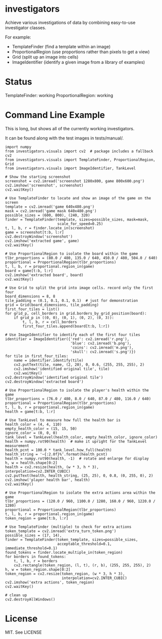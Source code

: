 investigators
========

Achieve various investigations of data by combining easy-to-use
investigator classes.

For example:

- TemplateFinder (find a template within an image)
- ProportionalRegion (use proportions rather than pixels to get a view)
- Grid (split up an image into cells)
- ImageIdentifier (identify a given image from a library of examples)


Status
======

TemplateFinder: working
ProportionalRegion: working


Command Line Example
================

This is long, but shows all of the currently working investigators.

It can be found along with the test images in tests/manual/.

    import numpy
    from investigators.visuals import cv2  # package includes a fallback cv2
    from investigators.visuals import TemplateFinder, ProportionalRegion, Grid
    from investigators.visuals import ImageIdentifier, TankLevel

    # Show the starting screenshot
    screenshot = cv2.imread('screenshot 1280x800, game 800x600.png')
    cv2.imshow('screenshot', screenshot)
    cv2.waitKey()

    # Use TemplateFinder to locate and show an image of the game on the screen
    template = cv2.imread('game 640x480.png')
    mask = cv2.imread('game mask 640x480.png')
    possible_sizes = (600, 800), (240, 320)
    finder = TemplateFinder(template, sizes=possible_sizes, mask=mask,
                            scale_for_speed=0.25)
    t, l, b, r = finder.locate_in(screenshot)
    game = screenshot[t:b, l:r]
    cv2.destroyWindow('screenshot')
    cv2.imshow('extracted game', game)
    cv2.waitKey()

    # Use ProportionalRegion to isolate the board within the game
    tlbr_proportions = (80.0 / 480, 135.0 / 640, 450.0 / 480, 504.0 / 640)
    proportional = ProportionalRegion(tlbr_proportions)
    t, l, b, r = proportional.region_in(game)
    board = game[t:b, l:r]
    cv2.imshow('extracted board', board)
    cv2.waitKey()

    # Use Grid to split the grid into image cells. record only the first four
    board_dimensions = 8, 8
    tile_padding = (0.1, 0.1, 0.1, 0.1)  # just for demonstration
    grid = Grid(board_dimensions, tile_padding)
    first_four_tiles = list()
    for grid_p, cell_borders in grid.borders_by_grid_position(board):
        if grid_p in ((0, 0), (0, 1), (0, 2), (0, 3)):
            t, l, b, r = cell_borders
            first_four_tiles.append(board[t:b, l:r])

    # Use ImageIdentifier to identify each of the first four tiles
    identifier = ImageIdentifier({'red': cv2.imread('r.png'),
                                  'blue': cv2.imread('b.png'),
                                  'coins': cv2.imread('m.png'),
                                  'skull': cv2.imread('s.png')})
    for tile in first_four_tiles:
        name = identifier.identify(tile)
        cv2.putText(tile, name, (2, 20), 0, 0.6, (255, 255, 255), 2)
        cv2.imshow('identified original tile', tile)
        cv2.waitKey()
    cv2.destroyWindow('identified original tile')
    cv2.destroyWindow('extracted board')

    # Use ProportionalRegion to isolate the player's health within the game
    tlbr_proportions = (76.0 / 480, 8.0 / 640, 87.0 / 480, 116.0 / 640)
    proportional = ProportionalRegion(tlbr_proportions)
    t, l, b, r = proportional.region_in(game)
    health = game[t:b, l:r]

    # Use TankLevel to measure how full the health bar is
    health_color = (4, 4, 110)
    empty_health_color = (15, 15, 50)
    ignore_color = (0, 0, 0)
    tank_level = TankLevel(health_color, empty_health_color, ignore_color)
    health = numpy.rot90(health)  # make it upright for the TankLevel measurement
    health_pcnt = 100.0 * tank_level.how_full(health)
    health_string = '~{:2.0f}%'.format(health_pcnt)
    health = numpy.rot90(health, -1)  # rotate and enlarge for display
    h, w = health.shape[0:2]
    health = cv2.resize(health, (w * 3, h * 3), interpolation=cv2.INTER_CUBIC)
    cv2.putText(health, health_string, (25, 25), 0, 0.8, (0, 255, 0), 2)
    cv2.imshow('player health bar', health)
    cv2.waitKey()

    # Use ProportionalRegion to isolate the extra actions area within the game
    tlbr_proportions = (120.0 / 960, 1100.0 / 1280, 160.0 / 960, 1220.0 / 1280)
    proportional = ProportionalRegion(tlbr_proportions)
    t, l, b, r = proportional.region_in(game)
    token_region = game[t:b, l:r]

    # Use TemplateFinder (multiple) to check for extra actions
    token_template = cv2.imread('extra_turn_token.png')
    possible_sizes = (17, 14),
    finder = TemplateFinder(token_template, sizes=possible_sizes,
                            acceptable_threshold=0.1, immediate_threshold=0.1)
    found_tokens = finder.locate_multiple_in(token_region)
    for borders in found_tokens:
        t, l, b, r = borders
        cv2.rectangle(token_region, (l, t), (r, b), (255, 255, 255), 2)
    h, w = token_region.shape[0:2]
    token_region = cv2.resize(token_region, (w * 3, h * 3),
                              interpolation=cv2.INTER_CUBIC)
    cv2.imshow('extra actions', token_region)
    cv2.waitKey()

    # clean up
    cv2.destroyAllWindows()


License
=======
MIT. See LICENSE
